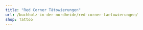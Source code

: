 ```yaml
---
title: "Red Corner Tätowierungen"
url: /buchholz-in-der-nordheide/red-corner-taetowierungen/
shop: Tattoo
---
```

